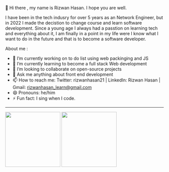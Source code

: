 👋 Hi there , my name is Rizwan Hasan. I hope you are well.

I have been in the tech indusry for over 5 years as an Network Engineer, but in 2022 I made the decistion to change course and learn software development. Since a young age I always had a passtion on learning tech and everything about it, I am finally in a point in my life were I know what I want to do in the future and that is to become a software developer.

About me :

- 🔭 I’m currently working on to do list using web packinging and JS 
- 🌱 I’m currently learning to become a full stack Web development
- 👯 I’m looking to collaborate on open-source projects
- 💬 Ask me anything about front end development
- 📫 How to reach me: Twitter: rizwanhasan21 | LinkedIn: Rizwan Hasan | Gmail: rizwanhasan_learn@gmail.com
- 😄 Pronouns: he/him
- ⚡ Fun fact: I sing when I code. 

---
<img src="https://github-readme-stats.vercel.app/api?username=rizwan-learn&count_private=true&layout=compact&theme=tokyonight" height="175"/>     <img src="https://github-readme-stats.vercel.app/api/top-langs/?username=rizwan-learn&layout=compact&theme=tokyonight" height="175"/>
